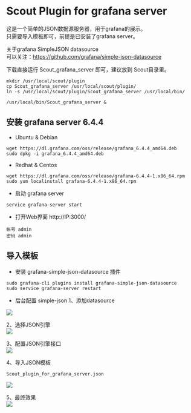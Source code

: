 
# Scout Plugin for grafana server

这是一个简单的JSON数据源服务器，用于grafana的展示。     
只需要导入模板即可，前提是已安装了grafana server。    

关于grafana SimpleJSON datasource   
可以关注：https://github.com/grafana/simple-json-datasource   
   
  
  
下载直接运行 Scout_grafana_server 即可，建议放到 Scout目录里。

```shell
mkdir /usr/local/scout/plugin
cp Scout_grafana_server /usr/local/scout/plugin/
ln -s /usr/local/scout/plugin/Scout_grafana_server /usr/local/bin/

/usr/local/bin/Scout_grafana_server &
```


## 安装 grafana server 6.4.4  
* Ubuntu & Debian  
```shell
wget https://dl.grafana.com/oss/release/grafana_6.4.4_amd64.deb
sudo dpkg -i grafana_6.4.4_amd64.deb
````

* Redhat & Centos  
```shell
wget https://dl.grafana.com/oss/release/grafana-6.4.4-1.x86_64.rpm
sudo yum localinstall grafana-6.4.4-1.x86_64.rpm
```

* 启动 grafana server
```shell
service grafana-server start
```

* 打开Web界面 http://IP:3000/
```shell
帐号 admin
密码 admin
```

## 导入模板
* 安装 grafana-simple-json-datasource 插件
```shell
sudo grafana-cli plugins install grafana-simple-json-datasource
sudo service grafana-server restart
```

* 后台配置 simple-json
1、添加datasource  
<img src='https://github.com/ywjt/Scout/blob/master/plugin/doc/6F7268C1-9277-4516-B5D7-2D95477EF22C.png'>  

2、选择JSON引擎  
<img src='https://github.com/ywjt/Scout/blob/master/plugin/doc/20AEAE30-A1D0-4D24-9162-736EC6DB76ED.png'>  

3、配置JSON引擎接口  
<img src='https://github.com/ywjt/Scout/blob/master/plugin/doc/7048349F-3AE4-474E-A0F7-069699661B48.png'> 

4、导入JSON模板  
```shell
Scout_plugin_for_grafana_server.json
```
<img src='https://github.com/ywjt/Scout/blob/master/plugin/doc/6563C7A9-A76A-4851-BF53-91D6CF08CE4F.png'> 

5、最终效果  
<img src='https://github.com/ywjt/Scout/blob/master/plugin/web_demo.png'> 



